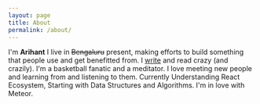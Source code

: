 ```yaml
---
layout: page
title: About
permalink: /about/
---
```


I'm <strong>Arihant</strong> I live in <del>Bengaluru</del> present, making efforts to build something that people use and get benefitted from. I <a href="https://timetalesinfinity.wordpress.com" target="_blank">write</a> and read crazy (and crazily). I'm a basketball fanatic and a meditator. I love meeting new people and learning from and listening to them. Currently Understanding React Ecosystem, Starting with Data Structures and Algorithms. I'm in love with Meteor.</p>
